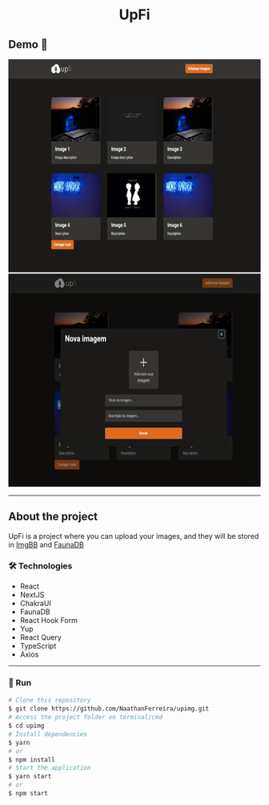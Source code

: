 <h1 style="text-align: center; font-weight: bold;">UpFi</h1>

## Demo 📸

<div align="center" >
  <img src="./github/demo1.png" alt="demo1" height="425">
  <img src="./github/demo2.png" alt="demo2" height="425">
</div>

---
## About the project

UpFi is a project where you can upload your images, and they will be stored in [ImgBB](https://pt-br.imgbb.com/) and [FaunaDB](https://fauna.com/)

### 🛠 Technologies

- React
- NextJS
- ChakraUI
- FaunaDB
- React Hook Form
- Yup
- React Query
- TypeScript
- Axios
---

### 🎲 Run

```bash
# Clone this repository
$ git clone https://github.com/NaathanFerreira/upimg.git
# Access the project folder on terminal/cmd
$ cd upimg
# Install dependencies
$ yarn
# or
$ npm install
# Start the application
$ yarn start
# or
$ npm start
```
